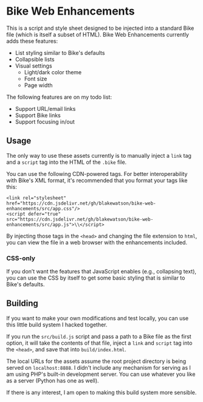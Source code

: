 # Bike Web Enhancements

This is a script and style sheet designed to be injected into a standard Bike file (which is itself a subset of HTML). Bike Web Enhancements currently adds these features:

- List styling similar to Bike's defaults
- Collapsible lists
- Visual settings
	- Light/dark color theme
	- Font size
	- Page width

The following features are on my todo list:

- Support URL/email links
- Support Bike links
- Support focusing in/out

## Usage

The only way to use these assets currently is to manually inject a `link` tag and a `script` tag into the HTML of the `.bike` file.

You can use the following CDN-powered tags. For better interoperability with Bike's XML format, it's recommended that you format your tags like this:

```
<link rel="stylesheet" href="https://cdn.jsdelivr.net/gh/blakewatson/bike-web-enhancements/src/app.css"/>
<script defer="true" src="https://cdn.jsdelivr.net/gh/blakewatson/bike-web-enhancements/src/app.js">\\</script>
```

By injecting those tags in the `<head>` and changing the file extension to `html`, you can view the file in a web browser with the enhancements included.

### CSS-only

If you don’t want the features that JavaScript enables (e.g., collapsing text), you can use the CSS by itself to get some basic styling that is similar to Bike's defaults.

## Building

If you want to make your own modifications and test locally, you can use this little build system I hacked together.

If you run the `src/build.js` script and pass a path to a Bike file as the first option, it will take the contents of that file, inject a `link` and `script` tag into the `<head>`, and save that into `build/index.html`.

The local URLs for the assets assume the root project directory is being served on `localhost:8888`. I didn't include any mechanism for serving as I am using PHP's built-in development server. You can use whatever you like as a server (Python has one as well).

If there is any interest, I am open to making this build system more sensible.
